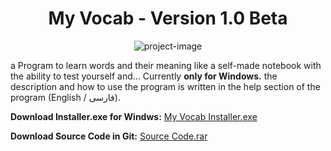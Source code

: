 <h1 id="title" align="center">My Vocab - Version 1.0 Beta</h1>

<p align="center"><img src="https://s8.uupload.ir/files/icon-png(1)_ri1s.png" alt="project-image"></p>

<p id="description">a Program to learn words and their meaning like a self-made notebook with the ability to test yourself and... Currently <b>only for Windows.</b> the description and how to use the program is written in the help section of the program (English / فارسی).</p>

<p id="description"><b>Download Installer.exe for Windws:</b> <a href="https://www.dropbox.com/s/6s2yy5ynsoo2j39/My%20Vocab%20Installer.rar?dl=0">My Vocab Installer.exe</a></p>
<p id="description"><b>Download Source Code in Git:</b> <a href="https://github.com/aliaryu/my-vocab-version1.0-beta/blob/main/soruce-code.rar">Source Code.rar</a></p>

